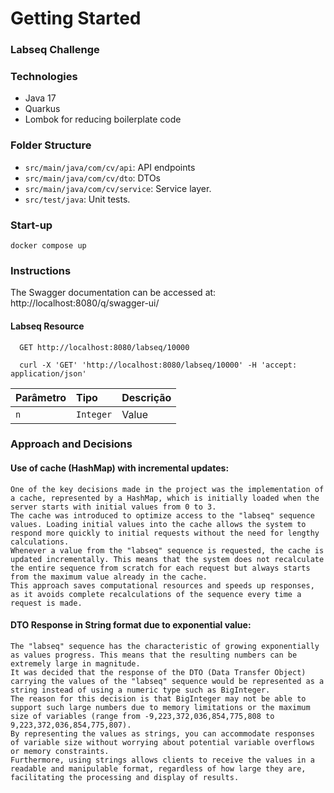 # **Getting Started**

### **Labseq Challenge**

### **Technologies**

- Java 17
- Quarkus
- Lombok for reducing boilerplate code

### **Folder Structure**

- `src/main/java/com/cv/api`: API endpoints
- `src/main/java/com/cv/dto`: DTOs
- `src/main/java/com/cv/service`: Service layer.
- `src/test/java`: Unit tests.

### **Start-up**

```
docker compose up
```

### **Instructions**

The Swagger documentation can be accessed at: http://localhost:8080/q/swagger-ui/

#### Labseq Resource

```
  GET http://localhost:8080/labseq/10000
  
  curl -X 'GET' 'http://localhost:8080/labseq/10000' -H 'accept: application/json'
```

| Parâmetro | Tipo      | Descrição |
|:----------|:----------|:----------|
| `n`       | `Integer` | Value     |

### **Approach and Decisions**

####  Use of cache (HashMap) with incremental updates:
```
One of the key decisions made in the project was the implementation of a cache, represented by a HashMap, which is initially loaded when the server starts with initial values from 0 to 3.
The cache was introduced to optimize access to the "labseq" sequence values. Loading initial values into the cache allows the system to respond more quickly to initial requests without the need for lengthy calculations.
Whenever a value from the "labseq" sequence is requested, the cache is updated incrementally. This means that the system does not recalculate the entire sequence from scratch for each request but always starts from the maximum value already in the cache.
This approach saves computational resources and speeds up responses, as it avoids complete recalculations of the sequence every time a request is made.
```
####  DTO Response in String format due to exponential value:
```
The "labseq" sequence has the characteristic of growing exponentially as values progress. This means that the resulting numbers can be extremely large in magnitude.
It was decided that the response of the DTO (Data Transfer Object) carrying the values of the "labseq" sequence would be represented as a string instead of using a numeric type such as BigInteger.
The reason for this decision is that BigInteger may not be able to support such large numbers due to memory limitations or the maximum size of variables (range from -9,223,372,036,854,775,808 to 9,223,372,036,854,775,807).
By representing the values as strings, you can accommodate responses of variable size without worrying about potential variable overflows or memory constraints.
Furthermore, using strings allows clients to receive the values in a readable and manipulable format, regardless of how large they are, facilitating the processing and display of results.
```
